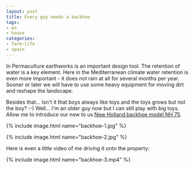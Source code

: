 ```yaml
---
layout: post
title: Every guy needs a backhoe
tags:
- en
- house
categories:
- farm-life
- spain
---
```

In Permaculture earthworks is an important design tool. The retention of water is a key element. Here in the Mediterranean climate water retention is even more important - it does not rain at all for several months per year. Sooner or later we will have to use some heavy equipment for moving dirt and reshape the landscape.

Besides that... Isn't it that boys always like toys and the toys grows but not the boy? :-) Well... I'm an older guy now but I can still play with big toys. Allow me to introduce our new to us [New Holland backhoe model NH 75](http://www.ritchiespecs.com/specification?type=Constructio&category=Loader+Backhoe&make=New+Holland&model=LB75.B&modelid=92017).

{% include image.html name="backhoe-1.jpg" %}

{% include image.html name="backhoe-2.jpg" %}

Here is even a little video of me driving it onto the property:

{% include image.html name="backhoe-3.mp4" %}